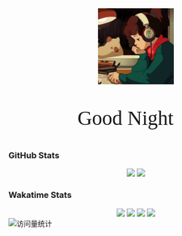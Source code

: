 <!--
**Beauchamp-West/Beauchamp-West** is a ✨ _special_ ✨ repository because its `README.md` (this file) appears on your GitHub profile.

Here are some ideas to get you started:

- 🔭 I’m currently working on ...
- 🌱 I’m currently learning ...
- 👯 I’m looking to collaborate on ...
- 🤔 I’m looking for help with ...
- 💬 Ask me about ...
- 📫 How to reach me: ...
- 😄 Pronouns: ...
- ⚡ Fun fact: ...
-->

<!-- knock code pictures 敲代码的图片 -->
<div align="center">
  <img height=150 src="https://github.com/Beauchamp-West/Beauchamp-West/blob/main/IMG_1996.JPG" /><br>
  <p style="font-family:times,serif;font-size:30pt">Good Night 🌙</p>
</div>

### GitHub Stats
<!--
[![Leo's GitHub stats card](https://github-readme-stats.vercel.app/api?username=yqlu1015)](https://github.com/anuraghazra/github-readme-stats)
![Top Langs](https://github-readme-stats.vercel.app/api/top-langs/?username=yqlu1015&layout=compact)
-->
<div align="center">
  <img align="" height=180 src="https://github-readme-stats.vercel.app/api?username=Beauchamp-West&hide_title=true&hide_border=false&show_icons=true&include_all_commits=true&theme=default&hide=" />
  <img align="" height=180 src="https://github-readme-stats.vercel.app/api/top-langs/?username=Beauchamp-West&hide_title=false&hide_border=false&layout=compact&langs_count=6&theme=default" />
<!--   <img align="" src="https://github-readme-stats-git-master-beauchamp-wests-projects.vercel.app/api/wakatime?username=leo_lu&hide_border=false&layout=compact&lang_count=4" /><br> -->
</div>

### Wakatime Stats
<div align="center">
  <a href="https://wakatime.com">
    <img height=300 src="https://wakatime.com/share/@leo_lu/a615843f-b3fc-457f-b3cc-e154b7b6d69e.svg" /></a>
  <a href="https://wakatime.com">
    <img height=300 src="https://wakatime.com/share/@leo_lu/2af2a8ee-3c7a-4745-a10a-f6951b6fdf23.svg" /></a>
  <a href="https://wakatime.com">
    <img height=300 src="https://wakatime.com/share/@leo_lu/b29f5b13-230c-4cce-bfd6-4bbd8d33aa8b.svg" /></a>
  <a href="https://wakatime.com">
    <img height=300 src="https://wakatime.com/share/@leo_lu/f9a9d3ed-c5a5-4b2b-bfc8-462cd04bac87.svg" /></a>
</div>

<!-- profile logo 个人资料徽标 -->
<div align="left">
  <img src="https://komarev.com/ghpvc/?username=Beauchamp-West&label=Views&color=0e75b6&style=flat" alt="访问量统计" />
</div>
